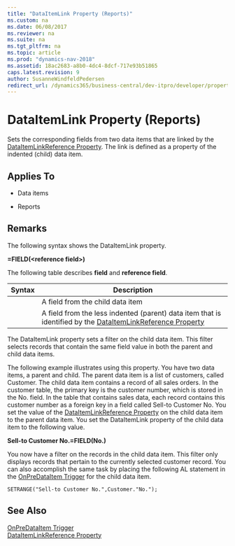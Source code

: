 ```yaml
---
title: "DataItemLink Property (Reports)"
ms.custom: na
ms.date: 06/08/2017
ms.reviewer: na
ms.suite: na
ms.tgt_pltfrm: na
ms.topic: article
ms.prod: "dynamics-nav-2018"
ms.assetid: 18ac2683-a8b0-4dc4-8dcf-717e93b51865
caps.latest.revision: 9
author: SusanneWindfeldPedersen
redirect_url: /dynamics365/business-central/dev-itpro/developer/properties/devenv-properties
---
```


# DataItemLink Property (Reports)
Sets the corresponding fields from two data items that are linked by the [DataItemLinkReference Property](devenv-dataitemlink-reference-property.md). The link is defined as a property of the indented (child) data item.  

## Applies To  

-   Data items  

-   Reports  

## Remarks  
 The following syntax shows the DataItemLink property.  

 **<field>=FIELD\(\<reference field>)**  

 The following table describes **field** and **reference field**.  


|      Syntax       |                                                                       Description                                                                       |
|-------------------|---------------------------------------------------------------------------------------------------------------------------------------------------------|
|      <field>      |                                                            A field from the child data item                                                             |
| <reference field> | A field from the less indented (parent) data item that is identified by the [DataItemLinkReference Property](devenv-dataitemlink-reference-property.md) |

 The DataItemLink property sets a filter on the child data item. This filter selects records that contain the same field value in both the parent and child data items. 

 The following example illustrates using this property. You have two data items, a parent and child. The parent data item is a list of customers, called Customer. The child data item contains a record of all sales orders. In the customer table, the primary key is the customer number, which is stored in the No. field. In the table that contains sales data, each record contains this customer number as a foreign key in a field called Sell-to Customer No. You set the value of the [DataItemLinkReference Property](devenv-dataitemlink-reference-property.md) on the child data item to the parent data item. You set the DataItemLink property of the child data item to the following value.  

 **Sell-to Customer No.=FIELD(No.)**  

 You now have a filter on the records in the child data item. This filter only displays records that pertain to the currently selected customer record. You can also accomplish the same task by placing the following AL statement in the [OnPreDataItem Trigger](../triggers/devenv-onpredataitem-trigger.md) for the child data item.  

```  
SETRANGE("Sell-to Customer No.",Customer."No.");  
```  

## See Also  
 [OnPreDataItem Trigger](../triggers/devenv-onpredataitem-trigger.md)   
 [DataItemLinkReference Property](devenv-dataitemlink-reference-property.md)